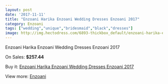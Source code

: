 ```yaml
---
layout: post
date: '2017-11-11'
title: "Enzoani Harika Enzoani Wedding Dresses Enzoani 2017"
category: Enzoani
tags: ["wedding","unique","bridesmaid","black","dresses"]
image: http://img.hectodress.com/6893-thickbox_default/enzoani-harika-enzoani-wedding-dresses-enzoani-2013.jpg
---
```

Enzoani Harika Enzoani Wedding Dresses Enzoani 2017

On Sales: **$257.44**
<a href="https://www.hectodress.com/enzoani/3442-enzoani-harika-enzoani-wedding-dresses-enzoani-2013.html"><amp-img layout="responsive" width="600" height="600" src="//img.hectodress.com/6893-thickbox_default/enzoani-harika-enzoani-wedding-dresses-enzoani-2013.jpg" alt="Enzoani Harika Enzoani Wedding Dresses Enzoani 2017 0" /></a>
<a href="https://www.hectodress.com/enzoani/3442-enzoani-harika-enzoani-wedding-dresses-enzoani-2013.html"><amp-img layout="responsive" width="600" height="600" src="//img.hectodress.com/6894-thickbox_default/enzoani-harika-enzoani-wedding-dresses-enzoani-2013.jpg" alt="Enzoani Harika Enzoani Wedding Dresses Enzoani 2017 1" /></a>

Buy it: [Enzoani Harika Enzoani Wedding Dresses Enzoani 2017](https://www.hectodress.com/enzoani/3442-enzoani-harika-enzoani-wedding-dresses-enzoani-2013.html "Enzoani Harika Enzoani Wedding Dresses Enzoani 2017")

View more: [Enzoani](https://www.hectodress.com/58-enzoani "Enzoani")